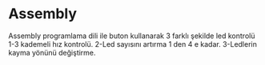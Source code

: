 # Assembly
Assembly programlama dili ile buton kullanarak 3 farklı şekilde led kontrolü
1-3 kademeli hız kontrolü.
2-Led sayısını artırma 1 den 4 e kadar.
3-Ledlerin kayma yönünü değiştirme.
